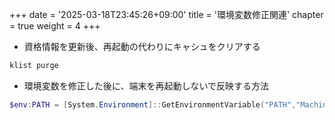 +++
date = '2025-03-18T23:45:26+09:00'
title = '環境変数修正関連'
chapter = true
weight = 4
+++

- 資格情報を更新後、再起動の代わりにキャシュをクリアする
```cmd
klist purge
```
- 環境変数を修正した後に、端末を再起動しないで反映する方法
```powershell
$env:PATH = [System.Environment]::GetEnvironmentVariable("PATH","Machine") + ";" + [System.Environment]::GetEnvironmentVariable("PATH","User")
```